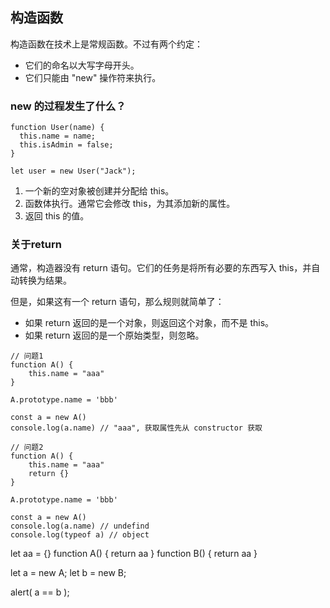 ## 构造函数
构造函数在技术上是常规函数。不过有两个约定：

- 它们的命名以大写字母开头。
- 它们只能由 "new" 操作符来执行。

### new 的过程发生了什么？
```
function User(name) {
  this.name = name;
  this.isAdmin = false;
}

let user = new User("Jack");
```
1. 一个新的空对象被创建并分配给 this。
2. 函数体执行。通常它会修改 this，为其添加新的属性。
3. 返回 this 的值。

### 关于return
通常，构造器没有 return 语句。它们的任务是将所有必要的东西写入 this，并自动转换为结果。

但是，如果这有一个 return 语句，那么规则就简单了：

- 如果 return 返回的是一个对象，则返回这个对象，而不是 this。
- 如果 return 返回的是一个原始类型，则忽略。

```
// 问题1
function A() {
    this.name = "aaa"
}

A.prototype.name = 'bbb'

const a = new A()
console.log(a.name) // "aaa", 获取属性先从 constructor 获取

// 问题2
function A() {
    this.name = "aaa"
    return {}
}

A.prototype.name = 'bbb'

const a = new A()
console.log(a.name) // undefind
console.log(typeof a) // object

```
let aa = {}
function A() { return aa }
function B() { return aa  }

let a = new A;
let b = new B;

alert( a == b );
